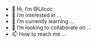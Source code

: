 - 👋 Hi, I’m @Lilcoc
- 👀 I’m interested in ...
- 🌱 I’m currently learning ...
- 💞️ I’m looking to collaborate on ...
- 📫 How to reach me ...

<!---
Lilcoc/Lilcoc is a ✨ special ✨ repository because its `README.md` (this file) appears on your GitHub profile.
You can click the Preview link to take a look at your changes.
--->
